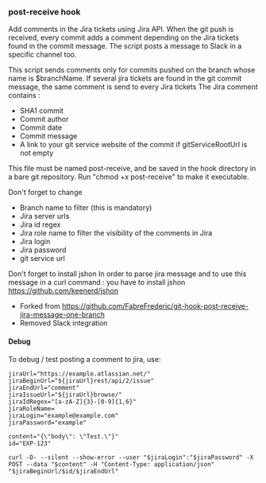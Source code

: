 ### post-receive hook

Add comments in the Jira tickets using Jira API.
When the git push is received, every commit adds a comment depending on the Jira tickets found in the commit message.
The script posts a message to Slack in a specific channel too.

This script sends comments only for commits pushed on the branch whose name is $branchName.
If several jira tickets are found in the git commit message, the same comment is send to every Jira tickets
The Jira comment contains :
- SHA1 commit
- Commit author
- Commit date
- Commit message
- A link to your git service website of the commit if gitServiceRootUrl is not empty

This file must be named post-receive, and be saved in the hook directory in a bare git repository.
Run "chmod +x post-receive" to make it executable.

Don't forget to change
- Branch name to filter (this is mandatory)
- Jira server urls
- Jira id regex
- Jira role name to filter the visibility of the comments in Jira
- Jira login
- Jira password
- git service url

Don't forget to install jshon
In order to parse jira message and to use this message in a curl command : you have to install jshon
https://github.com/keenerd/jshon

- Forked from https://github.com/FabreFrederic/git-hook-post-receive-jira-message-one-branch
- Removed Slack integration

#### Debug

To debug / test posting a comment to jira, use:

    jiraUrl="https://example.atlassian.net/"
    jiraBeginUrl="${jiraUrl}rest/api/2/issue"
    jiraEndUrl="comment"
    jiraIssueUrl="${jiraUrl}browse/"
    jiraIdRegex="[a-zA-Z]{3}-[0-9]{1,6}"
    jiraRoleName=
    jiraLogin="example@example.com"
    jiraPassword="example"

    content="{\"body\": \"Test.\"}"
    id="EXP-123"

    curl -D- --silent --show-error --user "$jiraLogin":"$jiraPassword" -X POST --data "$content" -H "Content-Type: application/json" "$jiraBeginUrl/$id/$jiraEndUrl"
